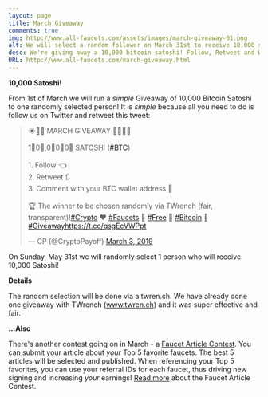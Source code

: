 ```yaml
---
layout: page
title: March Giveaway
comments: true
img: http://www.all-faucets.com/assets/images/march-giveaway-01.png
alt: We will select a random follower on March 31st to receive 10,000 satoshi! Follow and Retweet this!
desc: We're giving away a 10,000 bitcoin satoshi! Follow, Retweet and Wait! Check-out our site for more info!
URL: http://www.all-faucets.com/march-giveaway.html
---
```


**10,000 Satoshi!**

From 1st of March we will run a <i>simple</i> Giveaway of 10,000 Bitcoin Satoshi to one randomly selected person! It is <i>simple</i> because all you need to do is follow us on Twitter and retweet this tweet:
<P>

<blockquote class="twitter-tweet" data-lang="en"><p lang="en" dir="ltr">☀️🌷🌺 MARCH GIVEAWAY 🌻🌼🌸😎<br><br>1⃣0⃣,0⃣0⃣0⃣ SATOSHI (<a href="https://twitter.com/hashtag/BTC?src=hash&amp;ref_src=twsrc%5Etfw">#BTC</a>)<br><br>1. Follow 👈<br>2. Retweet 🔃<br>3. Comment with your BTC wallet address 💬<br><br>🏆 The winner to be chosen randomly via TWrench (fair, transparent)!<a href="https://twitter.com/hashtag/Crypto?src=hash&amp;ref_src=twsrc%5Etfw">#Crypto</a> ❤️ <a href="https://twitter.com/hashtag/Faucets?src=hash&amp;ref_src=twsrc%5Etfw">#Faucets</a> 💝 <a href="https://twitter.com/hashtag/Free?src=hash&amp;ref_src=twsrc%5Etfw">#Free</a> 💖 <a href="https://twitter.com/hashtag/Bitcoin?src=hash&amp;ref_src=twsrc%5Etfw">#Bitcoin</a> 💓 <a href="https://twitter.com/hashtag/Giveaway?src=hash&amp;ref_src=twsrc%5Etfw">#Giveaway</a><a href="https://t.co/qsgEcVWPpt">https://t.co/qsgEcVWPpt</a></p>&mdash; CP (@CryptoPayoff) <a href="https://twitter.com/CryptoPayoff/status/1102138177291251713?ref_src=twsrc%5Etfw">March 3, 2019</a></blockquote>
<script async src="https://platform.twitter.com/widgets.js" charset="utf-8"></script>

</p>
On Sunday, May 31st we will randomly select 1 person who will receive 10,000 Satoshi!

**Details**

The random selection will be done via a twren.ch. We have already done one giveaway with TWrench (www.twren.ch) and it was super effective and fair.

**...Also**

There's another contest going on in March - a <a href="/march-article-contest.html">Faucet Article Contest</a>. You can submit your article about <i>your</i> Top 5 favorite faucets. The best 5 articles will be selected and published. When referencing your Top 5 favorites, you can use your referral IDs for each faucet, thus driving new signing and increasing <i>your</i> earnings! <a href="/march-article-contest.html">Read more</a> about the Faucet Article Contest.
